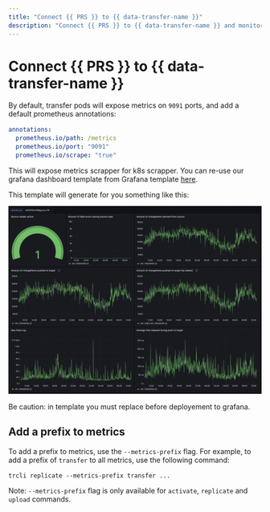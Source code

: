 ```yaml
---
title: "Connect {{ PRS }} to {{ data-transfer-name }}"
description: "Connect {{ PRS }} to {{ data-transfer-name }} and monitor your transfer details in {{ PRS }}"
---
```


# Connect {{ PRS }} to {{ data-transfer-name }}

By default, transfer pods will expose metrics on `9091` ports, and add a default prometheus annotations:

```yaml
annotations:
  prometheus.io/path: /metrics
  prometheus.io/port: "9091"
  prometheus.io/scrape: "true"
```

This will expose metrics scrapper for k8s scrapper. You can re-use our grafana dashboard template from Grafana template [here](https://github.com/altinity/transfer/blob/main/assets/grafana.tmpl.json).

This template will generate for you something like this:

![demo_grafana_dashboard.png](../_assets/demo_grafana_dashboard.png)

Be caution: in template you must replace **<Your-Prometheus-source-ID>** before deployement to grafana.

## Add a prefix to metrics

To add a prefix to metrics, use the `--metrics-prefix` flag. For example, to add a prefix of `transfer` to all metrics, use the following command:

```
trcli replicate --metrics-prefix transfer ...
```

Note: `--metrics-prefix` flag is only available for `activate`, `replicate` and `upload` commands.
